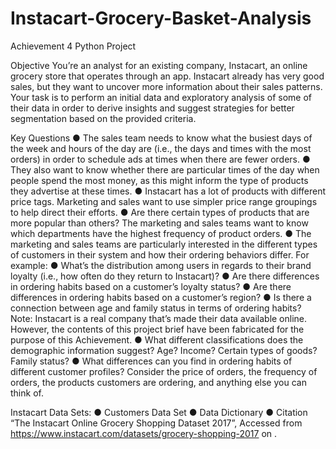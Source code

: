 # Instacart-Grocery-Basket-Analysis
Achievement 4 Python Project

Objective
You’re an analyst for an existing company, Instacart, an online grocery store that operates
through an app. Instacart already has very good sales, but they want to uncover more
information about their sales patterns. Your task is to perform an initial data and exploratory
analysis of some of their data in order to derive insights and suggest strategies for better
segmentation based on the provided criteria.

Key Questions
● The sales team needs to know what the busiest days of the week and hours of the day
are (i.e., the days and times with the most orders) in order to schedule ads at times
when there are fewer orders.
● They also want to know whether there are particular times of the day when people spend
the most money, as this might inform the type of products they advertise at these times.
● Instacart has a lot of products with different price tags. Marketing and sales want to use
simpler price range groupings to help direct their efforts.
● Are there certain types of products that are more popular than others? The marketing
and sales teams want to know which departments have the highest frequency of product
orders.
● The marketing and sales teams are particularly interested in the different types of
customers in their system and how their ordering behaviors differ. For example:
● What’s the distribution among users in regards to their brand loyalty (i.e., how
often do they return to Instacart)?
● Are there differences in ordering habits based on a customer’s loyalty status?
● Are there differences in ordering habits based on a customer’s region?
● Is there a connection between age and family status in terms of ordering habits?
Note: Instacart is a real company that’s made their data available online. However, the contents of this project brief
have been fabricated for the purpose of this Achievement.
● What different classifications does the demographic information suggest? Age?
Income? Certain types of goods? Family status?
● What differences can you find in ordering habits of different customer profiles?
Consider the price of orders, the frequency of orders, the products customers are
ordering, and anything else you can think of.

Instacart Data Sets:
● Customers Data Set
● Data Dictionary
● Citation “The Instacart Online Grocery Shopping Dataset
2017”, Accessed from https://www.instacart.com/datasets/grocery-shopping-2017 on
<date>.
